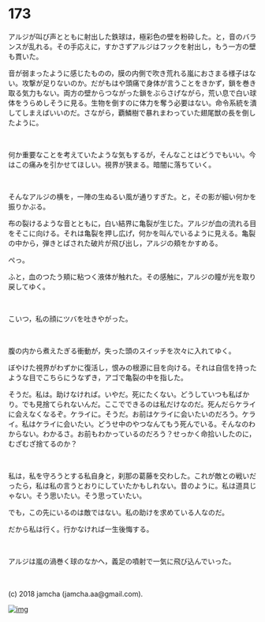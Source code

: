 # 173

アルジが叫び声とともに射出した鉄球は，極彩色の壁を粉砕した。と，音のバランスが乱れる。その手応えに，すかさずアルジはフックを射出し，もう一方の壁も貫いた。  

音が弱まったように感じたものの，膜の内側で吹き荒れる嵐におさまる様子はない。攻撃が足りないのか。だがもはや頭痛で身体が言うことをきかず，鎖を巻き取る気力もない。両方の壁からつながった鎖をぶらさげながら，荒い息で白い球体をうらめしそうに見る。生物を倒すのに体力を奪う必要はない。命令系統を潰してしまえばいいのだ。さながら，覇鱗樹で暴れまわっていた翅尾獣の長を倒したように。  

<br>  

何か重要なことを考えていたような気もするが，そんなことはどうでもいい。今はこの痛みを引かせてほしい。視界が狭まる。暗闇に落ちていく。  

<br>  

そんなアルジの横を，一陣の生ぬるい風が通りすぎた。と，その影が細い何かを振りかぶる。  

布の裂けるような音とともに，白い結界に亀裂が生じた。アルジが血の流れる目をそこに向ける。それは亀裂を押し広げ，何かを叫んでいるように見える。亀裂の中から，弾きとばされた破片が飛び出し，アルジの頬をかすめる。  

ぺっ。  

ふと，血のつたう頬に粘つく液体が触れた。その感触に，アルジの瞳が光を取り戻してゆく。  

<br>  

こいつ，私の顔にツバを吐きやがった。  

<br>  

腹の内から煮えたぎる衝動が，失った頭のスイッチを次々に入れてゆく。  

ぼやけた視界がわずかに復活し，恨みの根源に目を向ける。それは自信を持ったような目でこちらにうなずき，アゴで亀裂の中を指した。  

そうだ。私は。助けなければ。いやだ。死にたくない。どうしていつも私ばかり。でも見捨てられないんだ。ここでできるのは私だけなのだ。死んだらケライに会えなくなるぞ。ケライに。そうだ。お前はケライに会いたいのだろう。ケライ。私はケライに会いたい。どうせ中のやつなんてもう死んでいる。そんなのわからない。わかるさ。お前もわかっているのだろう？せっかく命拾いしたのに，むざむざ捨てるのか？  

<br>  

私は，私を守ろうとする私自身と，刹那の葛藤を交わした。これが敵との戦いだったら，私は私の言うとおりにしていたかもしれない。昔のように。私は道具じゃない。そう思いたい。そう思っていたい。  

でも，この先にいるのは敵ではない。私の助けを求めている人なのだ。  

だから私は行く。行かなければ一生後悔する。  

<br>  

アルジは嵐の渦巻く球のなかへ，義足の噴射で一気に飛び込んでいった。  

<br>  
<br>  
(c) 2018 jamcha (jamcha.aa@gmail.com).  

[![img](http://i.creativecommons.org/l/by-nc-sa/4.0/88x31.png)](http://creativecommons.org/licenses/by-nc-sa/4.0/deed)
